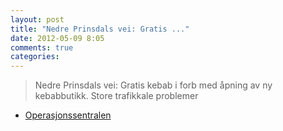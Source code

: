 ```yaml
---
layout: post
title: "Nedre Prinsdals vei: Gratis ..."
date: 2012-05-09 8:05
comments: true
categories: 
---
```

> Nedre Prinsdals vei: Gratis kebab i forb med åpning av ny kebabbutikk. Store trafikkale problemer 
- [Operasjonssentralen](https://twitter.com/oslopolitiops/status/200240105548546048)
